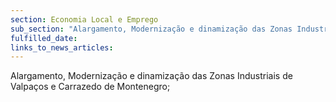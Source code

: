 ```yaml
---
section: Economia Local e Emprego
sub_section: "Alargamento, Modernização e dinamização das Zonas Industriais de Valpaços e Carrazedo de Montenegro"
fulfilled_date:
links_to_news_articles:
---
```


Alargamento, Modernização e dinamização das Zonas Industriais de Valpaços e Carrazedo de Montenegro;